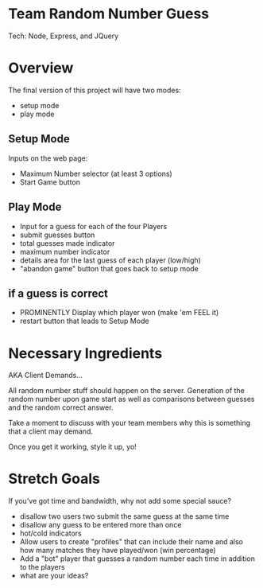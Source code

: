 Team Random Number Guess
========================

Tech: Node, Express, and JQuery

Overview
========
The final version of this project will have two modes:
* setup mode
* play mode

Setup Mode
----------
Inputs on the web page:
* Maximum Number selector (at least 3 options)
* Start Game button

Play Mode
---------
* Input for a guess for each of the four Players
* submit guesses button
* total guesses made indicator
* maximum number indicator
* details area for the last guess of each player (low/high)
* "abandon game" button that goes back to setup mode

if a guess is correct
---------------------
* PROMINENTLY Display which player won (make 'em FEEL it)
* restart button that leads to Setup Mode

Necessary Ingredients
=====================
AKA Client Demands...

All random number stuff should happen on the server. Generation of the random number upon game start as well as comparisons between guesses and the random correct answer.

Take a moment to discuss with your team members why this is something that a client may demand.  

Once you get it working, style it up, yo!


Stretch Goals
=============
If you've got time and bandwidth, why not add some special sauce?


* disallow two users two submit the same guess at the same time
* disallow any guess to be entered more than once
* hot/cold indicators
* Allow users to create "profiles" that can include their name and also how many matches they have played/won (win percentage)
* Add a "bot" player that guesses a random number each time in addition to the players
* what are your ideas?

